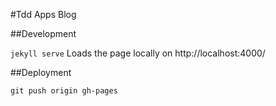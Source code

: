 #Tdd Apps Blog

##Development

`jekyll serve` Loads the page locally on http://localhost:4000/

##Deployment

`git push origin gh-pages`
